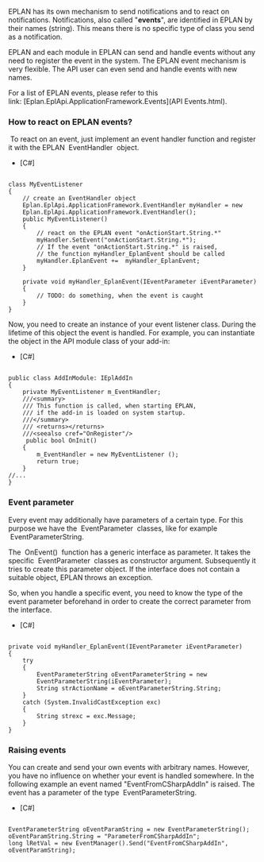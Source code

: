 EPLAN has its own mechanism to send notifications and to react on notifications. Notifications, also called "**events**", are identified in EPLAN by their names (string). This means there is no specific type of class you send as a notification.

EPLAN and each module in EPLAN can send and handle events without any need to register the event in the system. The EPLAN event mechanism is very flexible. The API user can even send and handle events with new names.

For a list of EPLAN events, please refer to this link: [Eplan.EplApi.ApplicationFramework.Events](API Events.html).

### How to react on EPLAN events?

 To react on an event, just implement an event handler function and register it with the EPLAN  EventHandler  object.

* [C#]


```

class MyEventListener
{
    // create an EventHandler object
    Eplan.EplApi.ApplicationFramework.EventHandler myHandler = new
    Eplan.EplApi.ApplicationFramework.EventHandler();
    public MyEventListener()
    {
        // react on the EPLAN event "onActionStart.String.*"
        myHandler.SetEvent("onActionStart.String.*");
        // If the event "onActionStart.String.*" is raised,
        // the function myHandler_EplanEvent should be called
        myHandler.EplanEvent +=  myHandler_EplanEvent;
    }

    private void myHandler_EplanEvent(IEventParameter iEventParameter)
    {
        // TODO: do something, when the event is caught
    }
}
```
Now, you need to create an instance of your event listener class. During the lifetime of this object the event is handled. For example, you can instantiate the object in the API module class of your add-in:

* [C#]

```

public class AddInModule: IEplAddIn
{
    private MyEventListener m_EventHandler;
    ///<summary>
    /// This function is called, when starting EPLAN,
    /// if the add-in is loaded on system startup.
    ///</summary>
    /// <returns></returns>
    ///<seealso cref="OnRegister"/>
     public bool OnInit()
    {
        m_EventHandler = new MyEventListener ();
        return true;
    }
//...
}
```


### Event parameter

Every event may additionally have parameters of a certain type. For this purpose we have the  EventParameter  classes, like for example  EventParameterString.

The  OnEvent()  function has a generic interface as parameter. It takes the specific  EventParameter  classes as constructor argument. Subsequently it tries to create this parameter object. If the interface does not contain a suitable object, EPLAN throws an exception.

So, when you handle a specific event, you need to know the type of the event parameter beforehand in order to create the correct parameter from the interface.

* [C#]


```

private void myHandler_EplanEvent(IEventParameter iEventParameter)
{
    try
    { 
        EventParameterString oEventParameterString = new
        EventParameterString(iEventParameter);
        String strActionName = oEventParameterString.String;
    }
    catch (System.InvalidCastException exc)
    {
        String strexc = exc.Message;
    }
}
```

### Raising events

You can create and send your own events with arbitrary names. However, you have no influence on whether your event is handled somewhere. In the following example an event named "EventFromCSharpAddIn" is raised. The event has a parameter of the type  EventParameterString.

* [C#]


```

EventParameterString oEventParamString = new EventParameterString();
oEventParamString.String = "ParameterFromCSharpAddIn";
long lRetVal = new EventManager().Send("EventFromCSharpAddIn", oEventParamString);
```